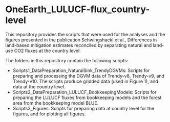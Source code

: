 # OneEarth_LULUCF-flux_country-level

This repository provides the scripts that were used for the analyses and the figures presented in the publication Schwingshackl et al., Differences in land-based mitigation estimates reconciled by separating natural and land-use CO2 fluxes at the country level.

The folders in this repository contain the following scripts:
- Scripts1_DataPreparation_NaturalSink_TrendyDGVMs: Scripts for preparing and processing the DGVM data of Trendy-v8, Trendy-v9, and Trendy-v10. The scripts produce gridded data (used in Figure 1), and data at the country level.
- Scripts2_DataPreparation_LULUCF_BookkeepingModels: Scripts for preparing the LULUCF fluxes from bookkeeping models and the forest area from the bookkeeping model BLUE.
- Scripts3_Figures: Scripts for preparing data at country level for the figures, and for plotting all figures.